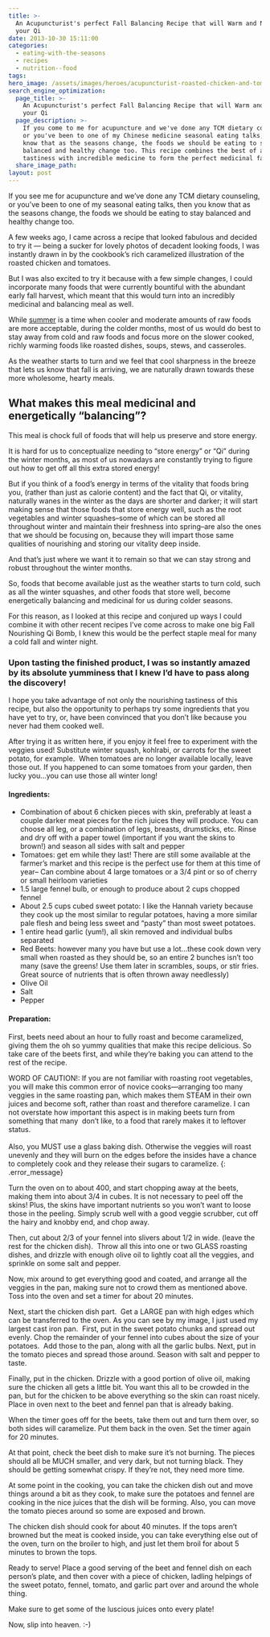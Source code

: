 ```yaml
---
title: >-
  An Acupuncturist's perfect Fall Balancing Recipe that will Warm and Nourish
  your Qi
date: 2013-10-30 15:11:00
categories:
  - eating-with-the-seasons
  - recipes
  - nutrition--food
tags:
hero_image: /assets/images/heroes/acupuncturist-roasted-chicken-and-tomato-fall-recipe.jpg
search_engine_optimization:
  page_title: >-
    An Acupuncturist's perfect Fall Balancing Recipe that will Warm and Nourish
    your Qi
  page_description: >-
    If you come to me for acupuncture and we've done any TCM dietary counseling,
    or you've been to one of my Chinese medicine seasonal eating talks, then you
    know that as the seasons change, the foods we should be eating to stay
    balanced and healthy change too. This recipe combines the best of amazing
    tastiness with incredible medicine to form the perfect medicinal fall meal!
  share_image_path:
layout: post
---
```


<div id="attachment_1659"><p>If you see me for acupuncture and we&rsquo;ve done any TCM dietary counseling, or you&rsquo;ve been to one of my seasonal eating talks, then you know that as the seasons change, the foods we should be eating to stay balanced and healthy change too.</p><p>A few weeks ago, I came across a recipe that looked fabulous and decided to try it &mdash; being a sucker for lovely photos of decadent looking foods, I was instantly drawn in by the cookbook&rsquo;s rich caramelized illustration of the roasted chicken and tomatoes.&nbsp;</p><p>But I was also excited to try it because with a few simple changes, I could incorporate many foods that were currently bountiful with the abundant early fall harvest, which meant that this would turn into an incredibly medicinal and balancing meal as well.</p></div>

While [summer](/2013/10/30/an-acupuncturists-perfect-fall-balancing-recipe-that-will-warm-and-nourish-your-qi/) is a time when cooler and moderate amounts of raw foods are more acceptable, during the colder months, most of us would do best to stay away from cold and raw foods and focus more on the slower cooked, richly warming foods like roasted dishes, soups, stews, and casseroles.

As the weather starts to turn and we feel that cool sharpness in the breeze that lets us know that fall is arriving, we are naturally drawn towards these more wholesome, hearty meals.

## What makes this meal medicinal and energetically “balancing”?

This meal is chock full of foods that will help us preserve and store energy.

It is hard for us to conceptualize needing to “store energy” or “Qi” during the winter months, as most of us nowadays are constantly trying to figure out how to get off all this extra stored energy!&nbsp;

But if you think of a food’s energy in terms of the vitality that foods bring you, (rather than just as calorie content) and the fact that Qi, or vitality, naturally wanes in the winter as the days are shorter and darker; it will start making sense that those foods that store energy well, such as the root vegetables and winter squashes–some of which can be stored all throughout winter and maintain their freshness into spring–are also the ones that we should be focusing on, because they will impart those same qualities of nourishing and storing our vitality deep inside.

And that’s just where we want it to remain so that we can stay strong and robust throughout the winter months.

So, foods that become available just as the weather starts to turn cold, such as all the winter squashes, and other foods that store well, become energetically balancing and medicinal for us during colder seasons.

For this reason, as I looked at this recipe and conjured up ways I could combine it with other recent recipes I’ve come across to make one big Fall Nourishing Qi Bomb, I knew this would be the perfect staple meal for many a cold fall and winter night.

### Upon tasting the finished product, I was so instantly amazed by its absolute yumminess that I knew I’d have to pass along the discovery!

I hope you take advantage of not only the nourishing tastiness of this recipe, but also the opportunity to perhaps try some ingredients that you have yet to try, or, have been convinced that you don’t like because you never had them cooked well.&nbsp;

After trying it as written here, if you enjoy it feel free to experiment with the veggies used! Substitute winter squash, kohlrabi, or carrots for the sweet potato, for example.&nbsp; When tomatoes are no longer available locally, leave those out. If you happened to can some tomatoes from your garden, then lucky you…you can use those all winter long!

#### Ingredients:

* Combination of about 6 chicken pieces with skin, preferably at least a couple darker meat pieces for the rich juices they will produce. You can choose all leg, or a combination of legs, breasts, drumsticks, etc. Rinse and dry off with a paper towel (important if you want the skins to brown!) and season all sides with salt and pepper
* Tomatoes: get em while they last! There are still some available at the farmer’s market and this recipe is the perfect use for them at this time of year– Can combine about 4 large tomatoes or a 3/4 pint or so of cherry or small heirloom varieties
* 1.5 large fennel bulb, or enough to produce about 2 cups chopped fennel
* About 2.5 cups cubed sweet potato: I like the Hannah variety because they cook up the most similar to regular potatoes, having a more similar pale flesh and being less sweet and “pasty” than most sweet potatoes.
* 1 entire head garlic (yum!), all skin removed and individual bulbs separated
* Red Beets: however many you have but use a lot…these cook down very small when roasted as they should be, so an entire 2 bunches isn’t too many (save the greens! Use them later in scrambles, soups, or stir fries. Great source of nutrients that is often thrown away needlessly)
* Olive Oil
* Salt
* Pepper

#### Preparation:

First, beets need about an hour to fully roast and become caramelized, giving them the oh so yummy qualities that make this recipe delicious. So take care of the beets first, and while they’re baking you can attend to the rest of the recipe.&nbsp;

WORD OF CAUTION!: If you are not familiar with roasting root vegetables, you will make this common error of novice cooks—arranging too many veggies in the same roasting pan, which makes them STEAM in their own juices and become soft, rather than roast and therefore caramelize. I can not overstate how important this aspect is in making beets turn from something that many&nbsp; don’t like, to a food that rarely makes it to leftover status.<br><br>Also, you MUST use a glass baking dish. Otherwise the veggies will roast unevenly and they will burn on the edges before the insides have a chance to completely cook and they release their sugars to caramelize.
{: .error_message}

Turn the oven on to about 400, and start chopping away at the beets, making them into about 3/4 in cubes. It is not necessary to peel off the skins! Plus, the skins have important nutrients so you won’t want to loose those in the peeling. Simply scrub well with a good veggie scrubber, cut off the hairy and knobby end, and chop away.

Then, cut about 2/3 of your fennel into slivers about 1/2 in wide. (leave the rest for the chicken dish).&nbsp; Throw all this into one or two GLASS roasting dishes, and drizzle with enough olive oil to lightly coat all the veggies, and sprinkle on some salt and pepper.

Now, mix around to get everything good and coated, and arrange all the veggies in the pan, making sure not to crowd them as mentioned above. Toss into the oven and set a timer for about 20 minutes.

Next, start the chicken dish part.&nbsp; Get a LARGE pan with high edges which can be transferred to the oven. As you can see by my image, I just used my largest cast iron pan.&nbsp; First, put in the sweet potato chunks and spread out evenly. Chop the remainder of your fennel into cubes about the size of your potatoes.&nbsp; Add those to the pan, along with all the garlic bulbs. Next, put in the tomato pieces and spread those around. Season with salt and pepper to taste.

Finally, put in the chicken. Drizzle with a good portion of olive oil, making sure the chicken all gets a little bit. You want this all to be crowded in the pan, but for the chicken to be above everything so the skin can roast nicely. Place in oven next to the beet and fennel pan that is already baking.

When the timer goes off for the beets, take them out and turn them over, so both sides will caramelize. Put them back in the oven. Set the timer again for 20 minutes.

At that point, check the beet dish to make sure it’s not burning. The pieces should all be MUCH smaller, and very dark, but not turning black. They should be getting somewhat crispy. If they’re not, they need more time.

At some point in the cooking, you can take the chicken dish out and move things around a bit as they cook, to make sure the potatoes and fennel are cooking in the nice juices that the dish will be forming. Also, you can move the tomato pieces around so some are exposed and brown.&nbsp;

The chicken dish should cook for about 40 minutes. If the tops aren’t browned but the meat is cooked inside, you can take everything else out of the oven, turn on the broiler to high, and just let them broil for about 5 minutes to brown the tops.

Ready to serve! Place a good serving of the beet and fennel dish on each person’s plate, and then cover with a piece of chicken, ladling helpings of the sweet potato, fennel, tomato, and garlic part over and around the whole thing.

Make sure to get some of the luscious juices onto every plate!

Now, slip into heaven. :-)

&nbsp;